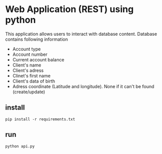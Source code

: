 # Web Application (REST) using python

This application allows users to interact with database content.
Database contains following information
- Account type
- Account number
- Current account balance
- Client's name
- Client's adress
- Clinet's first name
- Client's data of birth
- Adress coordinate (Latitude and longitude). None if it can't be found (create/update)

## install

```
pip install -r requirements.txt
```

## run

```
python api.py
```
